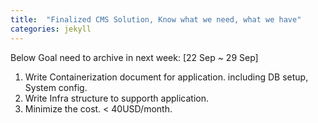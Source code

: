 ```yaml
---
title:  "Finalized CMS Solution, Know what we need, what we have"
categories: jekyll
---
```

Below Goal need to archive in next week: [22 Sep ~ 29 Sep]
  1) Write Containerization document for application. including DB setup, System config.
  2) Write Infra structure to supporth application.
  3) Minimize the cost. < 40USD/month.
